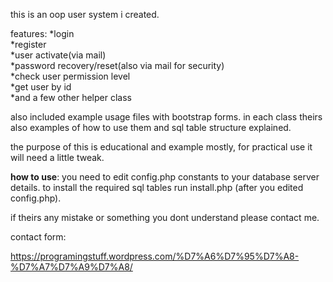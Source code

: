 this is an oop user system i created.

features:
*login<br>
*register<br>
*user activate(via mail)<br>
*password recovery/reset(also via mail for security)<br>
*check user permission level<br>
*get user by id<br>
*and a few other helper class<br>

also included example usage files with bootstrap forms.
in each class theirs also examples of how to use them and sql table structure explained. 

the purpose of this is educational and example mostly, 
for practical use it will need a little tweak. 

<b>how to use</b>: you need to edit config.php constants to your database
server details.
to install the required sql tables run install.php (after you edited config.php).


if theirs any mistake or something you dont understand please contact me.

contact form:

https://programingstuff.wordpress.com/%D7%A6%D7%95%D7%A8-%D7%A7%D7%A9%D7%A8/



